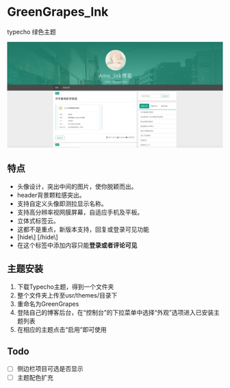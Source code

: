 # GreenGrapes_lnk
typecho 绿色主题

![image](https://raw.githubusercontent.com/LarryFranken/GreenGrapes_lnk/master/screenshot.png)

## 特点
* 头像设计，突出中间的图片，使你脱颖而出。
* header背景颗粒感突出。
* 支持自定义头像即测拉显示名称。
* 支持高分辨率视网膜屏幕，自适应手机及平板。
* 立体式标签云。
* 这都不是重点，新版本支持，回复或登录可见功能
*    [hide\\]  [\/hide\\]
*    在这个标签中添加内容只能**登录或者评论可见**
## 主题安装
1. 下载Typecho主题，得到一个文件夹
2. 整个文件夹上传至usr/themes/目录下
3. 重命名为GreenGrapes
4. 登陆自己的博客后台，在“控制台”的下拉菜单中选择“外观”选项进入已安装主题列表
5. 在相应的主题点击“启用”即可使用

## Todo
- [ ] 侧边栏项目可选是否显示
- [ ] 主题配色扩充

